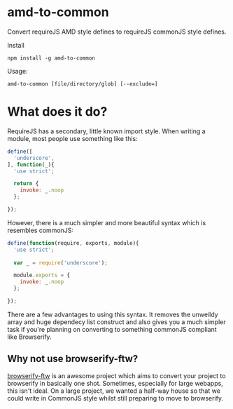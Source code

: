 amd-to-common
=============

Convert requireJS AMD style defines to requireJS commonJS style defines.

Install

    npm install -g amd-to-common

Usage:

    amd-to-common [file/directory/glob] [--exclude=]

# What does it do?

RequireJS has a secondary, little known import style. When writing a module, most people use something like this:

```javascript
define([
  'underscore',
], function(_){
  'use strict';

  return {
    invoke: _.noop
  };

});
```

However, there is a much simpler and more beautiful syntax which is resembles commonJS:

```javascript
define(function(require, exports, module){
  'use strict';
  
  var _ = require('underscore');

  module.exports = {
    invoke: _.noop
  };

});
```

There are a few advantages to using this syntax. It removes the unweildy array and huge dependecy list construct and also gives you a much simpler task if you're planning on converting to something commonJS compliant like Browserify.

## Why not use browserify-ftw?

[browserify-ftw](https://github.com/thlorenz/browserify-ftw) is an awesome project which aims to convert your project to browserify in basically one shot. Sometimes, especially for large webapps, this isn't ideal. On a large project, we wanted a half-way house so that we could write in CommonJS style whilst still preparing to move to browserify.

